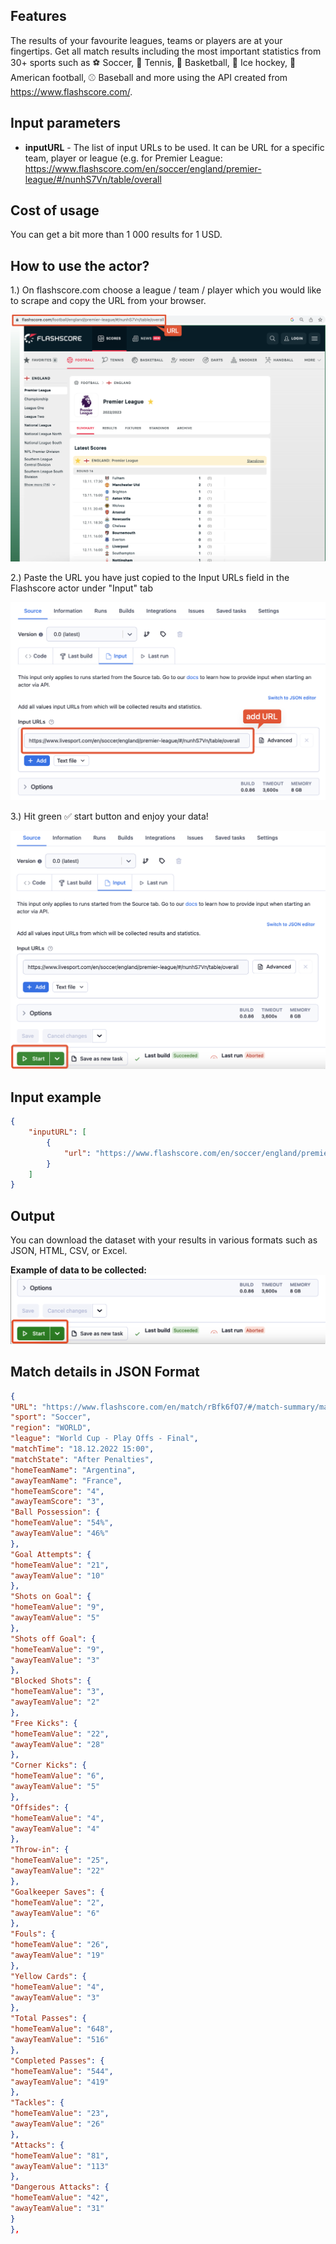 ## Features
The results of your favourite leagues, teams or players are at your fingertips. Get all match results including the most important statistics from 30+ sports such as ⚽️ Soccer, 🎾 Tennis, 🏀 Basketball, 🏒 Ice hockey, 🏈 American football, ⚾️ Baseball and more using the API created from https://www.flashscore.com/. 

## Input parameters
- **inputURL** - The list of input URLs to be used. It can be URL for a specific team, player or league (e.g. for Premier League: https://www.flashscore.com/en/soccer/england/premier-league/#/nunhS7Vn/table/overall 

## Cost of usage
You can get a bit more than 1 000 results for 1 USD.

## How to use the actor?

1.) On flashscore.com choose a league / team / player which you would like to scrape and copy the URL from your browser.

![](/assets/images/intro_step1.png "Intro step 1")

2.) Paste the URL you have just copied to the Input URLs field in the Flashscore actor under "Input" tab  

![](/assets/images/intro_step2.png "Intro step 2")

3.) Hit green ✅ start button and enjoy your data!

![](/assets/images/intro_step3.png "Intro step 3")


## Input example
```json
{
    "inputURL": [
        {
            "url": "https://www.flashscore.com/en/soccer/england/premier-league/#/nunhS7Vn/table/overall"
        }
    ]
}
```

## Output
You can download the dataset with your results in various formats such as JSON, HTML, CSV, or Excel.

**Example of data to be collected:**
![](/assets/images/output_example.png "Output example")


## Match details in JSON Format

```json
{
"URL": "https://www.flashscore.com/en/match/rBfk6fO7/#/match-summary/match-summary",
"sport": "Soccer",
"region": "WORLD",
"league": "World Cup - Play Offs - Final",
"matchTime": "18.12.2022 15:00",
"matchState": "After Penalties",
"homeTeamName": "Argentina",
"awayTeamName": "France",
"homeTeamScore": "4",
"awayTeamScore": "3",
"Ball Possession": {
"homeTeamValue": "54%",
"awayTeamValue": "46%"
},
"Goal Attempts": {
"homeTeamValue": "21",
"awayTeamValue": "10"
},
"Shots on Goal": {
"homeTeamValue": "9",
"awayTeamValue": "5"
},
"Shots off Goal": {
"homeTeamValue": "9",
"awayTeamValue": "3"
},
"Blocked Shots": {
"homeTeamValue": "3",
"awayTeamValue": "2"
},
"Free Kicks": {
"homeTeamValue": "22",
"awayTeamValue": "28"
},
"Corner Kicks": {
"homeTeamValue": "6",
"awayTeamValue": "5"
},
"Offsides": {
"homeTeamValue": "4",
"awayTeamValue": "4"
},
"Throw-in": {
"homeTeamValue": "25",
"awayTeamValue": "22"
},
"Goalkeeper Saves": {
"homeTeamValue": "2",
"awayTeamValue": "6"
},
"Fouls": {
"homeTeamValue": "26",
"awayTeamValue": "19"
},
"Yellow Cards": {
"homeTeamValue": "4",
"awayTeamValue": "3"
},
"Total Passes": {
"homeTeamValue": "648",
"awayTeamValue": "516"
},
"Completed Passes": {
"homeTeamValue": "544",
"awayTeamValue": "419"
},
"Tackles": {
"homeTeamValue": "23",
"awayTeamValue": "26"
},
"Attacks": {
"homeTeamValue": "81",
"awayTeamValue": "113"
},
"Dangerous Attacks": {
"homeTeamValue": "42",
"awayTeamValue": "31"
}
},

```